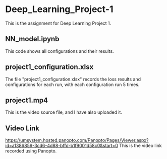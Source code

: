 # Deep_Learning_Project-1
This is the assignment for Deep Learning Project 1.

## NN_model.ipynb
This code shows all configurations and their results.

## project1_configuration.xlsx
The file "project1_configuration.xlsx" records the loss results and configurations for each run, with each configuration run 5 times.

## project1.mp4
This is the video source file, and I have also uploaded it.


## Video Link
https://umsystem.hosted.panopto.com/Panopto/Pages/Viewer.aspx?id=a1386859-3cd6-4d88-bffd-b1f9001d58c0&start=0 
This is the video link recorded using Panopto.
